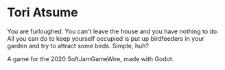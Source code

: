 # Tori Atsume

You are furloughed. You can't leave the house and you have nothing to do. All you can do to keep yourself occupied is put up birdfeeders in your garden and try to attract some birds. Simple, huh?

A game for the 2020 SoftJamGameWire, made with Godot.